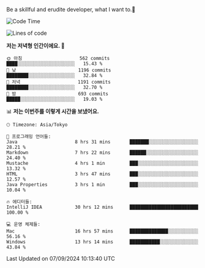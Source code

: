 Be a skillful and erudite developer, what I want to.👶

<!--START_SECTION:waka-->
![Code Time](http://img.shields.io/badge/Code%20Time-1%2C244%20hrs%2010%20mins-blue)

![Lines of code](https://img.shields.io/badge/%EC%A0%80%EB%8A%94%20%EC%97%AC%ED%83%9C%EA%B9%8C%EC%A7%80%20-2.7%20million%20%EC%A4%84%EC%9D%98%20%EC%BD%94%EB%93%9C%EB%A5%BC%20%EC%9E%91%EC%84%B1%ED%96%88%EC%96%B4%EC%9A%94.-blue)

**저는 저녁형 인간이에요. 🦉** 

```text
🌞 아침                     562 commits         ████░░░░░░░░░░░░░░░░░░░░░   15.43 % 
🌆 낮　                     1196 commits        ████████░░░░░░░░░░░░░░░░░   32.84 % 
🌃 저녁                     1191 commits        ████████░░░░░░░░░░░░░░░░░   32.70 % 
🌙 밤　                     693 commits         █████░░░░░░░░░░░░░░░░░░░░   19.03 % 
```


📊 **저는 이번주를 이렇게 시간을 보냈어요.** 

```text
🕑︎ Timezone: Asia/Tokyo

💬 프로그래밍 언어들: 
Java                     8 hrs 31 mins       ███████░░░░░░░░░░░░░░░░░░   28.21 % 
Markdown                 7 hrs 22 mins       ██████░░░░░░░░░░░░░░░░░░░   24.40 % 
Mustache                 4 hrs 1 min         ███░░░░░░░░░░░░░░░░░░░░░░   13.32 % 
HTML                     3 hrs 47 mins       ███░░░░░░░░░░░░░░░░░░░░░░   12.57 % 
Java Properties          3 hrs 1 min         ███░░░░░░░░░░░░░░░░░░░░░░   10.04 % 

🔥 에디터들: 
IntelliJ IDEA            30 hrs 12 mins      █████████████████████████   100.00 % 

💻 운영 체제들: 
Mac                      16 hrs 57 mins      ██████████████░░░░░░░░░░░   56.16 % 
Windows                  13 hrs 14 mins      ███████████░░░░░░░░░░░░░░   43.84 % 
```


 Last Updated on 07/09/2024 10:13:40 UTC
<!--END_SECTION:waka-->
